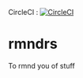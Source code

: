 CircleCI : [![CircleCI](https://circleci.com/gh/Xetius/rmndrs.svg?style=svg)](https://circleci.com/gh/Xetius/rmndrs)

# rmndrs
To rmnd you of stuff
